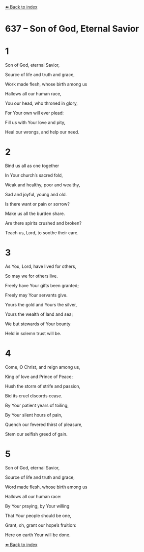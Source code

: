 [⬅️ Back to index](../README.md)

# 637 – Son of God, Eternal Savior





# 1

Son of God, eternal Savior,

Source of life and truth and grace,

Work made flesh, whose birth among us

Hallows all our human race,

You our head, who throned in glory,

For Your own will ever plead:

Fill us with Your love and pity,

Heal our wrongs, and help our need.



# 2

Bind us all as one together

In Your church’s sacred fold,

Weak and healthy, poor and wealthy,

Sad and joyful, young and old.

Is there want or pain or sorrow?

Make us all the burden share.

Are there spirits crushed and broken?

Teach us, Lord, to soothe their care.



# 3

As You, Lord, have lived for others,

So may we for others live.

Freely have Your gifts been granted;

Freely may Your servants give.

Yours the gold and Yours the silver,

Yours the wealth of land and sea;

We but stewards of Your bounty

Held in solemn trust will be.



# 4

Come, O Christ, and reign among us,

King of love and Prince of Peace;

Hush the storm of strife and passion,

Bid its cruel discords cease.

By Your patient years of toiling,

By Your silent hours of pain,

Quench our fevered thirst of pleasure,

Stem our selfish greed of gain.



# 5

Son of God, eternal Savior,

Source of life and truth and grace,

Word made flesh, whose birth among us

Hallows all our human race:

By Your praying, by Your willing

That Your people should be one,

Grant, oh, grant our hope’s fruition:

Here on earth Your will be done.

[⬅️ Back to index](../README.md)
